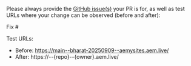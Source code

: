 Please always provide the [GitHub issue(s)](../issues) your PR is for, as well as test URLs where your change can be observed (before and after):

Fix #<gh-issue-id>

Test URLs:
- Before: https://main--bharat-20250909--aemysites.aem.live/
- After: https://<branch>--{repo}--{owner}.aem.live/
